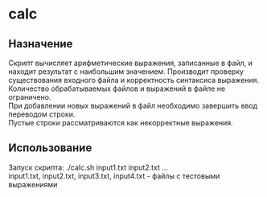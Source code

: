 # calc

## Назначение
Скрипт вычисляет арифметические выражения, записанные в файл, и находит результат с наибольшим значением. 
Производит проверку существования входного файла и корректность синтаксиса выражения.  
Количество обрабатываемых файлов и выражений в файле не ограничено.  
При добавлении новых выражений в файл необходимо завершить ввод переводом строки.  
Пустые строки рассматриваются как некорректные выражения.

## Использование
Запуск скрипта: ./calc.sh input1.txt input2.txt <file> … <file>  
input1.txt, input2.txt, input3.txt, input4.txt - файлы с тестовыми выражениями  



